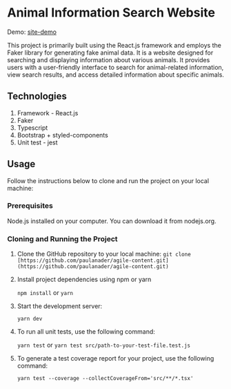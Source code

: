 # Animal Information Search Website

Demo: [site-demo](https://faker-search-paula-nader.netlify.app/) 

This project is primarily built using the React.js framework and employs the Faker library for generating fake animal data. It is a website designed for searching and displaying information about various animals. It provides users with a user-friendly interface to search for animal-related information, view search results, and access detailed information about specific animals.

## Technologies

   1. Framework - React.js
   2. Faker
   3. Typescript
   4. Bootstrap + styled-components
   5. Unit test - jest

## Usage

Follow the instructions below to clone and run the project on your local machine:

### Prerequisites

Node.js installed on your computer. You can download it from nodejs.org.

### Cloning and Running the Project

   1. Clone the GitHub repository to your local machine:
      `git clone [https://github.com/paulanader/agile-content.git](https://github.com/paulanader/agile-content.git)`

   2. Install project dependencies using npm or yarn

      `npm install` or `yarn`

   3. Start the development server:

      `yarn dev`

   4. To run all unit tests, use the following command:
      
      `yarn test` or `yarn test src/path-to-your-test-file.test.js`

   5. To generate a test coverage report for your project, use the following command:

      `yarn test --coverage --collectCoverageFrom='src/**/*.tsx'`
